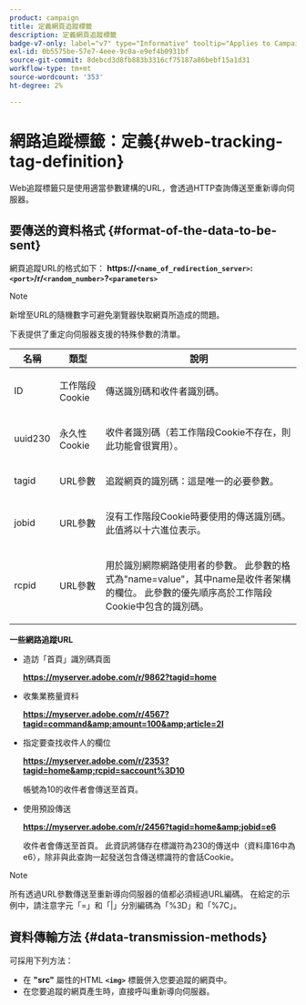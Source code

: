 ```yaml
---
product: campaign
title: 定義網頁追蹤標籤
description: 定義網頁追蹤標籤
badge-v7-only: label="v7" type="Informative" tooltip="Applies to Campaign Classic v7 only"
exl-id: 0b5575be-57e7-4eee-9c0a-e9ef4b0931bf
source-git-commit: 8debcd3d8fb883b3316cf75187a86bebf15a1d31
workflow-type: tm+mt
source-wordcount: '353'
ht-degree: 2%

---
```


# 網路追蹤標籤：定義{#web-tracking-tag-definition}



Web追蹤標籤只是使用適當參數建構的URL，會透過HTTP查詢傳送至重新導向伺服器。

## 要傳送的資料格式 {#format-of-the-data-to-be-sent}

網頁追蹤URL的格式如下： **https://`<name_of_redirection_server>`:`<port>`/r/`<random_number>`?`<parameters>`**

>[!NOTE]
>
>新增至URL的隨機數字可避免瀏覽器快取網頁所造成的問題。

下表提供了重定向伺服器支援的特殊參數的清單。

<table>
                     <thead>
                        <tr>
                           <th>名稱</th>
                           <th>類型</th>
                           <th>說明</th> 
                        </tr> 
                     </thead>
                     <tbody>
                        <tr>
                           <td>
                              <p>ID</p> 
                           </td>
                           <td>
                              <p>工作階段Cookie</p> 
                           </td>
                           <td>
                              <p>傳送識別碼和收件者識別碼。</p> 
                           </td> 
                        </tr>
                        <tr>
                           <td>
                              <p>uuid230</p> 
                           </td>
                           <td>
                              <p>永久性Cookie</p> 
                           </td>
                           <td>
                              <p>收件者識別碼（若工作階段Cookie不存在，則此功能會很實用）。</p> 
                           </td> 
                        </tr>
                        <tr>
                           <td>
                              <p>tagid</p> 
                           </td>
                           <td>
                              <p>URL參數</p> 
                           </td>
                           <td>
                              <p>追蹤網頁的識別碼：這是唯一的必要參數。</p> 
                           </td> 
                        </tr>
                        <tr>
                           <td>
                              <p>jobid</p> 
                           </td>
                           <td>
                              <p>URL參數</p> 
                           </td>
                           <td>
                              <p>沒有工作階段Cookie時要使用的傳送識別碼。 此值將以十六進位表示。
                              </p> 
                           </td> 
                        </tr>
                        <tr>
                           <td>
                              <p>rcpid</p> 
                           </td>
                           <td>
                              <p>URL參數</p> 
                           </td>
                           <td>
                              <p>用於識別網際網路使用者的參數。 此參數的格式為"name=value"，其中name是收件者架構的欄位。 此參數的優先順序高於工作階段Cookie中包含的識別碼。
                              </p> 
                           </td> 
                        </tr> 
                     </tbody>  
                  </table>

**一些網路追蹤URL**

* 造訪「首頁」識別碼頁面

   **https://myserver.adobe.com/r/9862?tagid=home**

* 收集業務量資料

   **https://myserver.adobe.com/r/4567?tagid=command&amp;amount=100&amp;article=2l**

* 指定要查找收件人的欄位

   **https://myserver.adobe.com/r/2353?tagid=home&amp;rcpid=saccount%3D10**

   帳號為10的收件者會傳送至首頁。

* 使用預設傳送

   **https://myserver.adobe.com/r/2456?tagid=home&amp;jobid=e6**

   收件者會傳送至首頁。 此資訊將儲存在標識符為230的傳送中（資料庫16中為e6），除非與此查詢一起發送包含傳送標識符的會話Cookie。

>[!NOTE]
>
>所有透過URL參數傳送至重新導向伺服器的值都必須經過URL編碼。 在給定的示例中，請注意字元「=」和「|」分別編碼為「%3D」和「%7C」。

## 資料傳輸方法 {#data-transmission-methods}

可採用下列方法：

* 在 **&quot;src&quot;** 屬性的HTML **`<img>`** 標籤併入您要追蹤的網頁中。
* 在您要追蹤的網頁產生時，直接呼叫重新導向伺服器。
